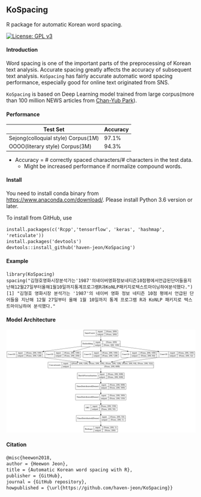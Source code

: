 KoSpacing 
---------------

R package for automatic Korean word spacing.


[![License: GPL v3](https://img.shields.io/badge/License-GPL%20v3-blue.svg)](http://www.gnu.org/licenses/gpl-3.0)


#### Introduction

Word spacing is one of the important parts of the preprocessing of Korean text analysis. Accurate spacing greatly affects the accuracy of subsequent text analysis. `KoSpacing` has fairly accurate automatic word spacing performance, especially good for online text originated from SNS.

`KoSpacing` is based on Deep Learning model trained from large corpus(more than 100 million NEWS articles from [Chan-Yub Park](https://github.com/mrchypark)). 


#### Performance

| Test Set  | Accuracy | 
|---|---|
| Sejong(colloquial style) Corpus(1M) | 97.1% |
| OOOO(literary style)  Corpus(3M)   | 94.3% |

- Accuracy = # correctly spaced characters/# characters in the test data.
  - Might be increased performance if normalize compound words. 


#### Install

You need to install conda binary from https://www.anaconda.com/download/. Please install Python 3.6 version or later.

To install from GitHub, use

    install.packages(c('Rcpp','tensorflow', 'keras', 'hashmap', 'reticulate'))
    install.packages('devtools')
    devtools::install_github('haven-jeon/KoSpacing')


#### Example 

    library(KoSpacing)
    spacing("김형호영화시장분석가는'1987'의네이버영화정보네티즌10점평에서언급된단어들을지난해12월27일부터올해1월10일까지통계프로그램R과KoNLP패키지로텍스트마이닝하여분석했다.")
    [1] "김형호 영화시장 분석가는 '1987'의 네이버 영화 정보 네티즌 10점 평에서 언급된 단어들을 지난해 12월 27일부터 올해 1월 10일까지 통계 프로그램 R과 KoNLP 패키지로 텍스트마이닝하여 분석했다."


#### Model Architecture

![](arch.png)


#### Citation

```markdowns
@misc{heewon2018,
author = {Heewon Jeon},
title = {Automatic Korean word spacing with R},
publisher = {GitHub},
journal = {GitHub repository},
howpublished = {\url{https://github.com/haven-jeon/KoSpacing}}
```



